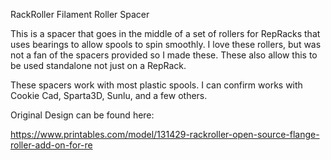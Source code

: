 RackRoller Filament Roller Spacer

This is a spacer that goes in the middle of a set of rollers for RepRacks that uses bearings to allow spools to spin smoothly.  I love these rollers, but was not a fan of the spacers provided so I made these.  These also allow this to be used standalone not just on a RepRack.

These spacers work with most plastic spools.   I can confirm works with Cookie Cad, Sparta3D, Sunlu, and a few others.   

Original Design can be found here:

https://www.printables.com/model/131429-rackroller-open-source-flange-roller-add-on-for-re

